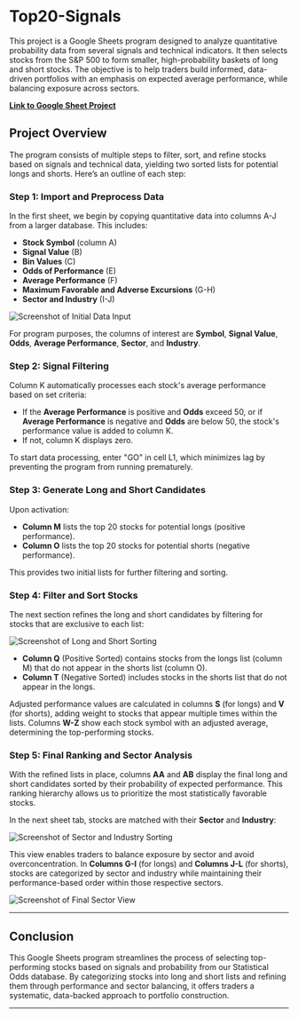 # Top20-Signals

This project is a Google Sheets program designed to analyze quantitative probability data from several signals and technical indicators. It then selects stocks from the S&P 500 to form smaller, high-probability baskets of long and short stocks. The objective is to help traders build informed, data-driven portfolios with an emphasis on expected average performance, while balancing exposure across sectors.

**[Link to Google Sheet Project](https://docs.google.com/spreadsheets/d/1eEjZFbyJzosGwO3n9-C-3kTbgjESUbzgzrZwLdcv078/edit?usp=sharing)**

## Project Overview

The program consists of multiple steps to filter, sort, and refine stocks based on signals and technical data, yielding two sorted lists for potential longs and shorts. Here’s an outline of each step:

### Step 1: Import and Preprocess Data

In the first sheet, we begin by copying quantitative data into columns A-J from a larger database. This includes:
- **Stock Symbol** (column A)
- **Signal Value** (B)
- **Bin Values** (C)
- **Odds of Performance** (E)
- **Average Performance** (F)
- **Maximum Favorable and Adverse Excursions** (G-H)
- **Sector and Industry** (I-J)

![Screenshot of Initial Data Input](https://github.com/user-attachments/assets/6b0502a2-6bc5-4348-894e-7ebab0bf154f)

For program purposes, the columns of interest are **Symbol**, **Signal Value**, **Odds**, **Average Performance**, **Sector**, and **Industry**.

### Step 2: Signal Filtering

Column K automatically processes each stock's average performance based on set criteria:
- If the **Average Performance** is positive and **Odds** exceed 50, or if **Average Performance** is negative and **Odds** are below 50, the stock's performance value is added to column K.
- If not, column K displays zero.

To start data processing, enter "GO" in cell L1, which minimizes lag by preventing the program from running prematurely.

### Step 3: Generate Long and Short Candidates

Upon activation:
- **Column M** lists the top 20 stocks for potential longs (positive performance).
- **Column O** lists the top 20 stocks for potential shorts (negative performance).

This provides two initial lists for further filtering and sorting.

### Step 4: Filter and Sort Stocks

The next section refines the long and short candidates by filtering for stocks that are exclusive to each list:

![Screenshot of Long and Short Sorting](https://github.com/user-attachments/assets/65c65266-6342-42c8-9273-9e7ce957af80)

- **Column Q** (Positive Sorted) contains stocks from the longs list (column M) that do not appear in the shorts list (column O).
- **Column T** (Negative Sorted) includes stocks in the shorts list that do not appear in the longs.

Adjusted performance values are calculated in columns **S** (for longs) and **V** (for shorts), adding weight to stocks that appear multiple times within the lists. Columns **W-Z** show each stock symbol with an adjusted average, determining the top-performing stocks.

### Step 5: Final Ranking and Sector Analysis

With the refined lists in place, columns **AA** and **AB** display the final long and short candidates sorted by their probability of expected performance. This ranking hierarchy allows us to prioritize the most statistically favorable stocks.

In the next sheet tab, stocks are matched with their **Sector** and **Industry**:

![Screenshot of Sector and Industry Sorting](https://github.com/user-attachments/assets/d756d7ab-6b90-4702-812f-70f5e2282c1b)

This view enables traders to balance exposure by sector and avoid overconcentration. In **Columns G-I** (for longs) and **Columns J-L** (for shorts), stocks are categorized by sector and industry while maintaining their performance-based order within those respective sectors.

![Screenshot of Final Sector View](https://github.com/user-attachments/assets/c1278414-43df-4834-82d1-5613332f40e3)

---

## Conclusion

This Google Sheets program streamlines the process of selecting top-performing stocks based on signals and probability from our Statistical Odds database. By categorizing stocks into long and short lists and refining them through performance and sector balancing, it offers traders a systematic, data-backed approach to portfolio construction.

---
